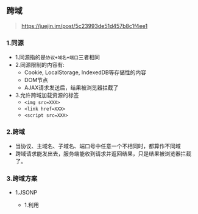 ## 跨域
> https://juejin.im/post/5c23993de51d457b8c1f4ee1
### 1.同源
* 1.同源指的是```协议+域名+端口```三者相同
* 2.同源限制的内容有:
    * Cookie, LocalStorage, IndexedDB等存储性的内容
    * DOM节点
    * AJAX请求发送后，结果被浏览器拦截了
* 3.允许跨域加载资源的标签
    * ```<img src=XXX>```
    * ```<link href=XXX>```
    * ```<script src=XXX>```
### 2.跨域
* 当协议、主域名、子域名、端口号中任意一个不相同时，都算作不同域
* 跨域请求能发出去，服务端能收到请求并返回结果，只是结果被浏览器拦截了。
### 3.跨域方案
* 1.JSONP
    * 1.利用<script>标签没有跨域限制的漏洞
    * 2.回调传参的形式，获取参数
    * 3.缺点是仅支持get方法，不安全，可能遭受xss攻击
    * 4.实现:
    ```js
    // 服务器端
    var express = require('express');
    var app = express();
    var url = require('url');

    app.get('/test', function(req, res, next) {
        var data = 'hah, this is jsonp'
        var params = url.parse(req.url, true).query;
        res.send(`${params.callback}(${JSON.stringify(data)})`);
    });

    app.listen(8088);
    ```
    ```js
    // 客户端
    function jsonp({ url, callback }) {
        return new Promise((resolve, reject) => {
            let script = document.createElement('script')
            window[callback] = function(data) {
                resolve(data)
                document.body.removeChild(script)
            }
            script.src = `${url}?callback=${callback}`
            document.body.appendChild(script)
        })
    }
    jsonp({
        url: 'http://localhost:8088/test',
        callback: 'callback'
    }).then(data => {
        console.log(data)
    })
    ```
* 2.CORS
跨域资源共享（Cross-origin resource sharing）
http://www.ruanyifeng.com/blog/2016/04/cors.html
    * 1.简单请求（同时满足以下两大条件，就属于简单请求）
        条件1：使用下列方法之一:
            * GET
            * HEAD
            * POST
        条件2：HTTP的头信息不超出以下几种字段：
            * Accept
            * Accept-Language
            * Content-Language
            * Last-Event-ID
            * Content-Type的值仅限于下列三者之一:
                * text/plain
                * multipart/form-data
                * application/x-www-form-urlencoded
    * 2.复杂请求
    > 复杂请求会在正式通信之前，用options方法增加一次预检HTTP查询请求,通过该请求来知道服务端是否允许跨域请求。
        * 1.如果要发送Cookie，Access-Control-Allow-Origin就不能设为星号，必须指定明确的、与请求网页一致的域名。
        * 2.Cookie依然遵循同源政策，只有用服务器域名设置的Cookie才会上传，其他域名的Cookie并不会上传。
        * 3.原网页代码中的document.cookie也无法读取服务器域名下的Cookie。
        * 4.复杂cors请求示例(添加自定义http头信息):

        ```js
            // 服务器端
            var express = require('express');
            var app = express();
            const whiteList = ['http://127.0.0.1:9000'];
            //设置跨域访问
            app.all('*', function(req, res, next) {
                const origin = req.headers.origin;
                if (whiteList.includes(origin)) {
                    res.header("Access-Control-Allow-Origin", origin); // 允许哪个源访问我
                    res.header("Access-Control-Allow-Headers", "name"); // 允许携带哪个头访问我
                    res.header("Access-Control-Expose-Headers", "name"); // 允许返回的头
                    res.header("Access-Control-Allow-Methods","POST,GET,OPTIONS"); // 服务器支持的所有跨域方法
                    res.header('Access-Control-Max-Age', 3600); // 预检的存活时间(秒)
                    res.header('Access-Control-Allow-Credentials', true); // 允许携带cookie
                }
                next();
            });

            app.post('/test', function(req, res, next) {
                var data = 'hah, this is cors'
                res.send(JSON.stringify(data));
            });

            app.listen(8088);
            console.log('listen 8088')
        ```
        ```js
            // 客户端
            let xhr = new XMLHttpRequest();
            document.cookie = 'name=xx' // cookie不能跨域
            xhr.withCredentials = true // 前端设置是否带cookie
            xhr.open('POST', 'http://localhost:8088/test', true)
            xhr.setRequestHeader('name', 'xx')
            xhr.onreadystatechange = function() {
                if (xhr.readyState === 4) {
                    console.log(xhr.response)
                }
            }
            xhr.send()
        ```
* 3.postMessage(HTML5 XMLHttpRequest Level2 中的API)
    * 页面和iframe之间消息传递
    * 示例
    test.html
    ```html
        <body>
            <iframe src="http://localhost:9000/status.html" frameborder="0" id="frame" onload="load()"></iframe>
            <script>
                function load() {
                    let frame = document.getElementById('frame')
                    frame.contentWindow.postMessage('小姐姐，你好', 'http://localhost:9000') // 发送数据
                    window.onmessage = function(e) { // 接受返回数据
                    console.log('receive:', e.data) // receive: 对不起，我是小哥哥
                    }
                }
            </script>
        </body>
    ```
    status.html
    ```html
        <body>
            <script>
                window.onmessage = function(e) {
                    console.log(e.data) // 小姐姐，你好
                    e.source.postMessage('对不起，我是小哥哥', e.origin)
                }
            </script>
        </body>
    ```
* 4.websocket
    * 全双工通信
    * 建立连接需要借助HTTP协议，建立好后，通信与HTTP无关

    ```js
    // 服务端
    let express = require('express');
    let app = express();
    let WebSocket = require('ws'); // 记得安装ws
    let wss = new WebSocket.Server({port:8088});
    wss.on('connection',function(ws) {
        ws.on('message', function (data) {
            console.log(data); // 小姐姐你好
            ws.send('对不起，我是小哥哥')
        });
    })
    ```
    ```js
    // 客户端
    let socket = new WebSocket('ws://localhost:8088');
    socket.onopen = function () {
        socket.send('小姐姐你好'); // 向服务器发送数据
    }
    socket.onmessage = function (e) {
        console.log(e.data); // 对不起，我是小哥哥
    }
    ```
* 5.Node中间件代理（2次跨域）
    * 1.服务器向服务器发起请求无需遵循同源策略
    * 2.nodejs发起ajax请求 https://segmentfault.com/a/1190000010698468
    * 3.示例:
    ```js
    // 客户端
    let xhr = new XMLHttpRequest();
    xhr.open('POST', 'http://127.0.0.1:4000/', true)
    xhr.onreadystatechange = function() {
        if (xhr.readyState === 4) {
            console.log(xhr.response) // hah, this is nodejs proxy cross origin
        }
    }
    xhr.send()
    ```
    ```js
    // 代理服务器
    const http = require('http')
    const server = http.createServer((req, res) => {
        res.writeHead(200, {
            'Access-Control-Allow-Origin': '*',
            'Access-Control-Allow-Methods': '*',
            'Access-Control-Allow-Headers': 'Content-Type'
        })

        http.get('http://127.0.0.1:8088/test', resp => {
            let data = '';

            // A chunk of data has been recieved.
            resp.on('data', (chunk) => {
                data += chunk;
            });
            
            // The whole response has been received. Print out the result.
            resp.on('end', () => {
                res.end(data)
            });
        })
    })

    server.listen(4000, () => {
        console.log('the proxyServer is running')
    })
    ```
    ```js
    // 源服务器
    var express = require('express');
    var app = express();

    app.get('/test', function(req, res, next) {
        var data = 'hah, this is nodejs proxy cross origin'
        res.send(JSON.stringify(data));
    });

    app.listen(8088);
    console.log('listen 8088')
    ```
* 6.nginx反向代理
    原理类似于node中间件代理，搭建一个中转nginx服务器，用于转发请求
    ```js
    // 客户端
    let xhr = new XMLHttpRequest();
    xhr.open('POST', 'http://127.0.0.1:3000/test', true)
    xhr.onreadystatechange = function() {
        if (xhr.readyState === 4) {
            console.log(xhr.response) // hah, this is nginx proxy
        }
    }
    xhr.send()
    ```
    ```js
    // nginx配置
    server {
        listen 3000;
        server_name 127.0.0.1;
        location / {
            proxy_set_header X-Real-IP $remote_addr; 
			proxy_set_header Host $http_host; 
            proxy_pass http://127.0.0.1:8088/;
        }
    }
    ```
    ```js
    // 服务器
    var express = require('express');
    var app = express();

    app.post('/test', function(req, res, next) {
        var data = 'hah, this is nginx proxy'
        res.send(JSON.stringify(data));
    });

    app.listen(8088);
    console.log('listen 8088')
    ```
* 7.window.name + iframe
    window.name值在不同的页面（甚至不同的域名）加载后依旧存在，并且可以支持非常长的name值（2MB）
    ```js
     // a.html(http://localhost:3000/b.html)
    <iframe src="http://localhost:4000/c.html" frameborder="0" onload="load()" id="iframe"></iframe>
    <script>
        let first = true
        // onload事件会触发2次，第1次加载跨域页，并留存数据于window.name
        function load() {
        if(first){
        // 第1次onload(跨域页)成功后，切换到同域代理页面
            let iframe = document.getElementById('iframe');
            iframe.src = 'http://localhost:3000/b.html';
            first = false;
        }else{
        // 第2次onload(同域b.html页)成功后，读取同域window.name中数据
            console.log(iframe.contentWindow.name);
        }
        }
    </script>
    ```
    ```js
    b.html为中间代理页，与a.html同域，内容为空。
    ```
    ```js
     // c.html(http://localhost:4000/c.html)
    <script>
        window.name = '我不爱你'  
    </script>
    ```
* 8.location.hash + iframe 
    一开始a.html给c.html传一个hash值，然后c.html收到hash值后，再把hash值传递给b.html，最后b.html将结果放到a.html的hash值中。
    ```js
    // a.html http://localhost:3000
    <iframe src="http://localhost:4000/c.html#iloveyou"></iframe>
    <script>
        window.onhashchange = function () { //检测hash的变化
            console.log(location.hash);
        }
    </script>
    ```
    ```js
    // b.html http://localhost:3000
    <script>
        window.parent.parent.location.hash = location.hash 
        //b.html将结果放到a.html的hash值中，b.html可通过parent.parent访问a.html页面
    </script>
    ```
    ```js
    // c.html http://localhost:4000
    console.log(location.hash);
    let iframe = document.createElement('iframe');
    iframe.src = 'http://localhost:3000/b.html#idontloveyou';
    document.body.appendChild(iframe);
    ```
* 9.document.domain + iframe
    该方式只能用于二级域名相同的情况下，比如 a.test.com 和 b.test.com 适用于该方式
    ```js
    // a.html
    <body>
    helloa
    <iframe src="http://b.zf1.cn:3000/b.html" frameborder="0" onload="load()" id="frame"></iframe>
    <script>
        document.domain = 'zf1.cn'
        function load() {
        console.log(frame.contentWindow.a);
        }
    </script>
    </body>
    ```
    ```js
    // b.html
    <body>
    hellob
    <script>
        document.domain = 'zf1.cn'
        var a = 100;
    </script>
    </body>
    ```



